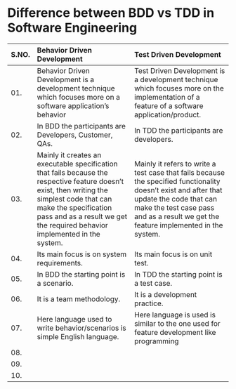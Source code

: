 # Difference between BDD vs TDD in Software Engineering

|S.NO.|Behavior Driven Development|Test Driven Development|
|:----|:--------------------------|:----------------------|
|01.|Behavior Driven Development is a development technique which focuses more on a software application’s behavior|Test Driven Development is a development technique which focuses more on the implementation of a feature of a software application/product.|
|02.|In BDD the participants are Developers, Customer, QAs.|In TDD the participants are developers.|
|03.|Mainly it creates an executable specification that fails because the respective feature doesn’t exist, then writing the simplest code that can make the specification pass and as a result we get the required behavior implemented in the system.|Mainly it refers to write a test case that fails because the specified functionality doesn’t exist and after that update the code that can make the test case pass and as a result we get the feature implemented in the system.|
|04.|Its main focus is on system requirements.|Its main focus is on unit test.|
|05.|In BDD the starting point is a scenario.|In TDD the starting point is a test case.|
|06.|It is a team methodology.|It is a development practice.|
|07.|Here language used to write behavior/scenarios is simple English language.|Here language is used is similar to the one used for feature development like programming |
|08.|
|09.|
|10.|
